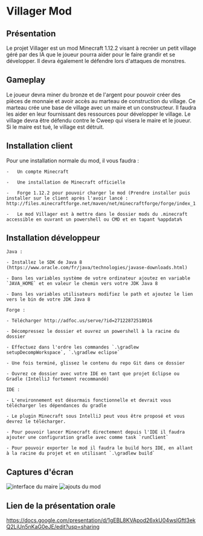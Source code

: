 # Villager Mod

## Présentation

Le projet Villager est un mod Minecraft 1.12.2 visant à recréer un petit village géré par des IA que le joueur pourra
aider pour le faire grandir et se développer. Il devra également le défendre lors d'attaques de monstres.

## Gameplay

Le joueur devra miner du bronze et de l'argent pour pouvoir créer des pièces de monnaie et avoir accès au marteau de
construction du village. Ce marteau crée une base de village avec un maire et un constructeur. Il faudra les aider en
leur fournissant des ressources pour développer le village. Le village devra être défendu contre le Cweep qui visera le
maire et le joueur. Si le maire est tué, le village est détruit.

## Installation client

Pour une installation normale du mod, il vous faudra :

    -   Un compte Minecraft

    -   Une installation de Minecraft officielle

    -   Forge 1.12.2 pour pouvoir charger le mod (Prendre installer puis installer sur le client après l'avoir lancé : http://files.minecraftforge.net/maven/net/minecraftforge/forge/index_1.12.2.html)

    -   Le mod Villager est à mettre dans le dossier mods du .minecraft accessible en ouvrant un powershell ou CMD et en tapant %appdata%

## Installation développeur

    Java :

    - Installez le SDK de Java 8 (https://www.oracle.com/fr/java/technologies/javase-downloads.html)

    - Dans les variables système de votre ordinateur ajoutez en variable `JAVA_HOME` et en valeur le chemin vers votre JDK Java 8

    - Dans les variables utilisateurs modifiez le path et ajoutez le lien vers le bin de votre JDK Java 8
    
    Forge : 

    - Télécharger http://adfoc.us/serve/?id=27122872518016 

    - Décompressez le dossier et ouvrez un powershell à la racine du dossier

    - Effectuez dans l'ordre les commandes `.\gradlew setupDecompWorkspace`, `.\gradlew eclipse`

    - Une fois terminé, glissez le contenu du repo Git dans ce dossier

    - Ouvrez ce dossier avec votre IDE en tant que projet Eclipse ou Gradle (IntelliJ fortement recommandé)

    IDE :

    - L'environnement est désormais fonctionnelle et devrait vous télécharger les dépendances du gradle

    - Le plugin Minecraft sous IntelliJ peut vous être proposé et vous devrez le télécharger.

    - Pour pouvoir lancer Minecraft directement depuis l'IDE il faudra ajouter une configuration gradle avec comme task `runClient`
    
    - Pour pouvoir exporter le mod il faudra le build hors IDE, en allant à la racine du projet et en utilisant `.\gradlew build`

## Captures d'écran

![interface du maire](https://cdn.discordapp.com/attachments/698581960179843262/836215738200358951/2021-04-26_14.17.52.png)
![ajouts du mod](https://cdn.discordapp.com/attachments/698581960179843262/836215740561358858/2021-04-26_14.17.55.png)

## Lien de la présentation orale

https://docs.google.com/presentation/d/1gEBL8KVApod26xkU04wslGftl3ekQ2LiUn5nKaG0eJE/edit?usp=sharing
